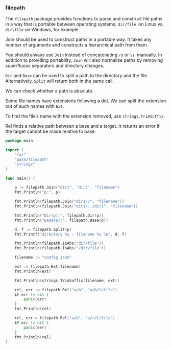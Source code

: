 ### filepath


The `filepath` package provides functions to parse and construct file paths in a way that is portable between operating systems; `dir/file `on Linux vs. `dir\file` on Windows, for example.

Join should be used to construct paths in a portable way. It takes any number of arguments and constructs a hierarchical path from them.

You should always use `Join` instead of concatenating `/s` or `\s `manually. In addition to providing portability, `Join` will also normalize paths by removing superfluous separators and directory changes.

`Dir` and `Base` can be used to split a path to the directory and the file. Alternatively, `Split` will return both in the same call.

We can check whether a path is absolute.

Some file names have extensions following a dot. We can split the extension out of such names with `Ext`.

To find the file’s name with the extension removed, use `strings.TrimSuffix`.

Rel finds a relative path between a base and a target. It returns an error if the target cannot be made relative to base.

``` go 
package main

import (
    "fmt"
    "path/filepath"
    "strings"
)

func main() {

    p := filepath.Join("dir1", "dir2", "filename")
    fmt.Println("p:", p)

    fmt.Println(filepath.Join("dir1//", "filename"))
    fmt.Println(filepath.Join("dir1/../dir1", "filename"))

    fmt.Println("Dir(p):", filepath.Dir(p))
    fmt.Println("Base(p):", filepath.Base(p))

    d, f := filepath.Split(p)
    fmt.Printf("directory %s - filename %s \n", d, f)

    fmt.Println(filepath.IsAbs("dir/file"))
    fmt.Println(filepath.IsAbs("/dir/file"))

    filename := "config.json"

    ext := filepath.Ext(filename)
    fmt.Println(ext)

    fmt.Println(strings.TrimSuffix(filename, ext))

    rel, err := filepath.Rel("a/b", "a/b/t/file")
    if err != nil {
        panic(err)
    }
    fmt.Println(rel)

    rel, err = filepath.Rel("a/b", "a/c/t/file")
    if err != nil {
        panic(err)
    }
    fmt.Println(rel)
}
```





